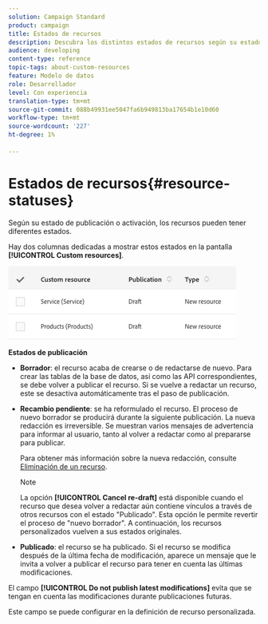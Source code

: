 ```yaml
---
solution: Campaign Standard
product: campaign
title: Estados de recursos
description: Descubra los distintos estados de recursos según su estado de publicación.
audience: developing
content-type: reference
topic-tags: about-custom-resources
feature: Modelo de datos
role: Desarrollador
level: Con experiencia
translation-type: tm+mt
source-git-commit: 088b49931ee5047fa6b949813ba17654b1e10d60
workflow-type: tm+mt
source-wordcount: '227'
ht-degree: 1%

---
```



# Estados de recursos{#resource-statuses}

Según su estado de publicación o activación, los recursos pueden tener diferentes estados.

Hay dos columnas dedicadas a mostrar estos estados en la pantalla **[!UICONTROL Custom resources]**.

![](assets/schema_colonne_1.png)

**Estados de publicación**

* **Borrador**: el recurso acaba de crearse o de redactarse de nuevo. Para crear las tablas de la base de datos, así como las API correspondientes, se debe volver a publicar el recurso. Si se vuelve a redactar un recurso, este se desactiva automáticamente tras el paso de publicación.
* **Recambio pendiente**: se ha reformulado el recurso. El proceso de nuevo borrador se producirá durante la siguiente publicación. La nueva redacción es irreversible. Se muestran varios mensajes de advertencia para informar al usuario, tanto al volver a redactar como al prepararse para publicar.

   Para obtener más información sobre la nueva redacción, consulte [Eliminación de un recurso](../../developing/using/deleting-a-resource.md).

   >[!NOTE]
   >
   >La opción **[!UICONTROL Cancel re-draft]** está disponible cuando el recurso que desea volver a redactar aún contiene vínculos a través de otros recursos con el estado &quot;Publicado&quot;. Esta opción le permite revertir el proceso de &quot;nuevo borrador&quot;. A continuación, los recursos personalizados vuelven a sus estados originales.

* **Publicado**: el recurso se ha publicado. Si el recurso se modifica después de la última fecha de modificación, aparece un mensaje que le invita a volver a publicar el recurso para tener en cuenta las últimas modificaciones.

El campo **[!UICONTROL Do not publish latest modifications]** evita que se tengan en cuenta las modificaciones durante publicaciones futuras.

Este campo se puede configurar en la definición de recurso personalizada.
